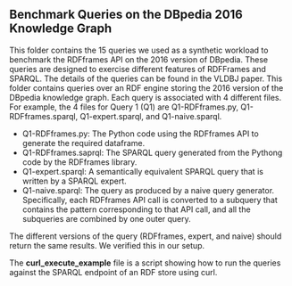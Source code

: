 ## Benchmark Queries on the DBpedia 2016 Knowledge Graph

This folder contains the 15 queries we used as a synthetic workload to benchmark the RDFframes API on the 2016 version of DBpedia.
These queries are designed to exercise different features of RDFFrames and SPARQL. 
The details of the queries can be found in the VLDBJ paper.
This folder contains queries over an RDF engine storing the 2016 version of the DBpedia knowledge graph.
Each query is associated with 4 different files.
For example, the 4 files for Query 1 (Q1) are Q1-RDFframes.py, Q1-RDFframes.sparql,
Q1-expert.sparql,
and Q1-naive.sparql.

* Q1-RDFframes.py: The Python code using the RDFframes API to generate the required dataframe.
* Q1-RDFframes.saprql: The SPARQL query generated from the Pythong code by the RDFframes library. 
* Q1-expert.sparql: A semantically equivalent SPARQL query that is written by a SPARQL expert.
* Q1-naive.sparql: The query as produced by a naive query generator. Specifically, each RDFframes API call is converted to a subquery that contains the pattern corresponding to that API call, and all the subqueries are combined by one outer query.

The different versions of the query (RDFframes, expert, and naive) should return the same results. We verified this in our setup.

The __curl_execute_example__ file is a script showing how to run the queries against the SPARQL endpoint of an RDF store using curl.
